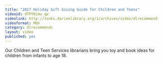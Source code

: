 ```yaml
---
title: "2017 Holiday Gift Giving Guide for Children and Teens"
videoid: dTPY0imu_qw
videolink: http://tonks.darienlibrary.org/1/archives/video/dlrecommends/2017_holiday_gift_guide.mov
videoformat: MOV
category: dlrecommends
layout: video
published: yes
---
```


Our Children and Teen Services librarians bring you toy and book ideas for children from infants to age 18.